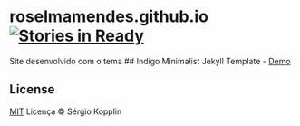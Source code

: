 # roselmamendes.github.io [![Stories in Ready](https://badge.waffle.io/roselmamendes/roselmamendes.github.io.svg?label=ready&title=Proximos)](http://waffle.io/roselmamendes/roselmamendes.github.io)

Site desenvolvido com o tema ## Indigo Minimalist Jekyll Template - [Demo](http://sergiokopplin.github.io/indigo/)

## License

[MIT](http://kopplin.mit-license.org/) Licença © Sérgio Kopplin
